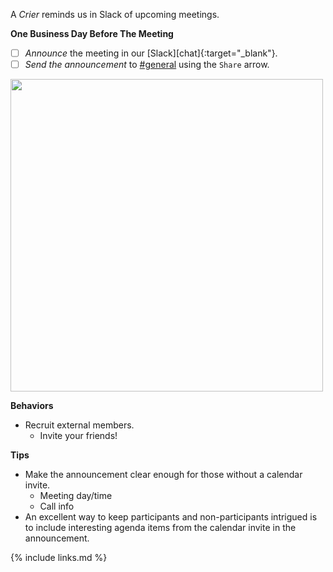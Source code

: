 A _Crier_ reminds us in Slack of upcoming meetings.

**One Business Day Before The Meeting**

* [ ] *Announce* the meeting in our [Slack][chat]{:target="_blank"}.
* [ ] *Send the announcement* to [#general] using the `Share` arrow.

<img src="https://user-images.githubusercontent.com/9609562/220438340-2fed944a-142b-4217-bcae-5c0e0110ed05.png" width="500px" />

**Behaviors**

* Recruit external members.
  * Invite your friends!

**Tips**

*  Make the announcement clear enough for those without a calendar invite.
     - Meeting day/time
     - Call info
* An excellent way to keep participants and non-participants intrigued is to include interesting agenda items from the calendar invite in the announcement. 

[#general]: https://app.slack.com/client/T04PXKRM0/C04PXKRN4

{% include links.md %}
